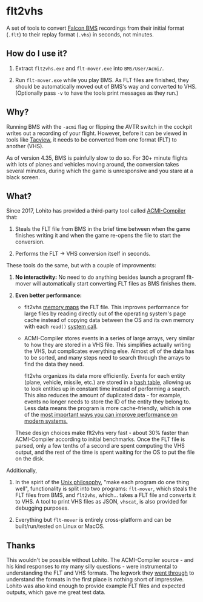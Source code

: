 # flt2vhs

A set of tools to convert
[Falcon BMS](https://www.benchmarksims.org/forum/content.php) recordings
from their initial format (`.flt`) to their replay format (`.vhs`)
in seconds, not minutes.

## How do I use it?

1. Extract `flt2vhs.exe` and `flt-mover.exe` into `BMS/User/Acmi/`.

2. Run `flt-mover.exe` while you play BMS. As FLT files are finished,
   they should be automatically moved out of BMS's way and converted to VHS.
   (Optionally pass `-v` to have the tools print messages as they run.)

## Why?

Running BMS with the `-acmi` flag or flipping the AVTR switch in the cockpit
writes out a recording of your flight. However, before it can be viewed in tools
like [Tacview](https://www.tacview.net/product/en/), it needs to be converted
from one format (FLT) to another (VHS).

As of version 4.35, BMS is painfully slow to do so.
For 30+ minute flights with lots of planes and vehicles moving around,
the conversion takes several minutes, during which the game is unresponsive
and you stare at a black screen.

## What?

Since 2017, Lohito has provided a third-party tool called
[ACMI-Compiler](https://github.com/loitho/acmi-compiler) that:

1. Steals the FLT file from BMS in the brief time between when the game
   finishes writing it and when the game re-opens the file to start the conversion.

2. Performs the FLT -> VHS conversion itself in seconds.

These tools do the same, but with a couple of improvments:

1. **No interactivity:** No need to do anything besides launch a program!
   flt-mover will automatically start converting FLT files as BMS finishes them.

2. **Even better performance:**

    - flt2vhs [memory maps](https://en.wikipedia.org/wiki/Memory-mapped_file#Benefits)
      the FLT file. This improves performance for large files by reading directly
      out of the operating system's page cache
      instead of copying data between the OS and its own memory with each `read()`
      [system call](https://en.wikipedia.org/wiki/System_call).

    - ACMI-Compiler stores events in a series of large arrays, very similar to
      how they are stored in a VHS file. This simplifies actually writing the VHS,
      but complicates everything else. Almost _all_ of the data has to be sorted,
      and many steps need to search through the arrays to find the data they need.

      flt2vhs organizes its data more efficiently.
      Events for each entity (plane, vehicle, missile, etc.) are stored in a
      [hash table](https://en.wikipedia.org/wiki/Hash_table), allowing us to
      look entities up in constant time instead of performing a search.
      This also reduces the amount of duplicated data - for example,
      events no longer needs to store the ID of the entity they belong to.
      Less data means the program is more cache-friendly, which is one of the
      [most important ways you can improve performance on modern systems.](https://www.youtube.com/watch?v=0_Byw9UMn9g)

    These design choices make flt2vhs very fast - about 30% faster than
    ACMI-Compiler according to initial benchmarks.
    Once the FLT file is parsed, only a few tenths of a second are spent
    computing the VHS output, and the rest of the time is spent waiting for the
    OS to put the file on the disk.

Additionally,

1. In the spirit of the [Unix philosophy](https://en.wikipedia.org/wiki/Unix_philosophy),
   "make each program do one thing well", functionality is split into two programs:
   `flt-mover`, which steals the FLT files from BMS, and `flt2vhs`, which...
   takes a FLT file and converts it to VHS. A tool to print VHS files as JSON,
   `vhscat`, is also provided for debugging purposes.

2. Everything but `flt-mover` is entirely cross-platform and can be
   built/run/tested on Linux or MacOS.

## Thanks

This wouldn't be possible without Lohito.
The ACMI-Compiler source - and his kind responses to my many silly questions -
were instrumental to understanding the FLT and VHS formats.
The legwork they [went through](https://www.benchmarksims.org/forum/showthread.php?32245-Beta-ACMI-compiler&highlight=acmi+compiler)
to understand the formats in the first place is nothing short of impressive.
Lohito was also kind enough to provide example FLT files and expected outputs,
which gave me great test data.
